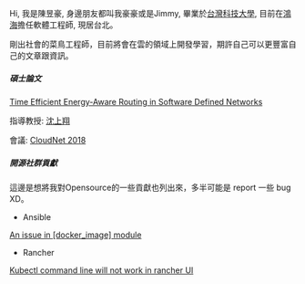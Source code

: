 Hi, 我是陳昱豪, 身邊朋友都叫我豪豪或是Jimmy, 畢業於[台灣科技大學](https://www.ntust.edu.tw/home.php), 目前在[鴻海](https://www.foxconn.com/zh-tw/)擔任軟體工程師, 現居台北。

剛出社會的菜鳥工程師，目前將會在雲的領域上開發學習，期許自己可以更豐富自己的文章跟資訊。

##### 碩士論文

[Time Efficient Energy-Aware Routing in Software Defined Networks](https://ieeexplore.ieee.org/document/8549457)

指導教授: [沈上翔](http://www-o.ntust.edu.tw/~sshen3/index.html)

會議: [CloudNet 2018](http://www.wikicfp.com/cfp/servlet/event.showcfp?eventid=75459&copyownerid=114660)

##### 開源社群貢獻

這邊是想將我對Opensource的一些貢獻也列出來，多半可能是 report 一些 bug XD。

- Ansible

[An issue in [docker_image] module ](https://github.com/ansible-collections/community.docker/issues/46)

- Rancher

[Kubectl command line will not work in rancher UI](https://github.com/rancher/rancher/issues/30875)


